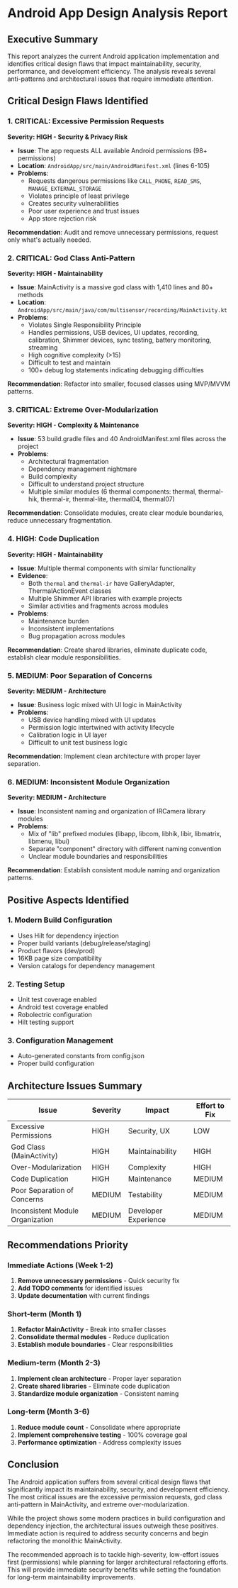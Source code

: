 # Android App Design Analysis Report

## Executive Summary

This report analyzes the current Android application implementation and identifies critical design flaws that impact maintainability, security, performance, and development efficiency. The analysis reveals several anti-patterns and architectural issues that require immediate attention.

## Critical Design Flaws Identified

### 1. **CRITICAL: Excessive Permission Requests**
**Severity: HIGH - Security & Privacy Risk**

- **Issue**: The app requests ALL available Android permissions (98+ permissions)
- **Location**: `AndroidApp/src/main/AndroidManifest.xml` (lines 6-105)
- **Problems**:
  - Requests dangerous permissions like `CALL_PHONE`, `READ_SMS`, `MANAGE_EXTERNAL_STORAGE`
  - Violates principle of least privilege
  - Creates security vulnerabilities
  - Poor user experience and trust issues
  - App store rejection risk

**Recommendation**: Audit and remove unnecessary permissions, request only what's actually needed.

### 2. **CRITICAL: God Class Anti-Pattern**
**Severity: HIGH - Maintainability**

- **Issue**: MainActivity is a massive god class with 1,410 lines and 80+ methods
- **Location**: `AndroidApp/src/main/java/com/multisensor/recording/MainActivity.kt`
- **Problems**:
  - Violates Single Responsibility Principle
  - Handles permissions, USB devices, UI updates, recording, calibration, Shimmer devices, sync testing, battery monitoring, streaming
  - High cognitive complexity (>15)
  - Difficult to test and maintain
  - 100+ debug log statements indicating debugging difficulties

**Recommendation**: Refactor into smaller, focused classes using MVP/MVVM patterns.

### 3. **CRITICAL: Extreme Over-Modularization**
**Severity: HIGH - Complexity & Maintenance**

- **Issue**: 53 build.gradle files and 40 AndroidManifest.xml files across the project
- **Problems**:
  - Architectural fragmentation
  - Dependency management nightmare
  - Build complexity
  - Difficult to understand project structure
  - Multiple similar modules (6 thermal components: thermal, thermal-hik, thermal-ir, thermal-lite, thermal04, thermal07)

**Recommendation**: Consolidate modules, create clear module boundaries, reduce unnecessary fragmentation.

### 4. **HIGH: Code Duplication**
**Severity: HIGH - Maintainability**

- **Issue**: Multiple thermal components with similar functionality
- **Evidence**: 
  - Both `thermal` and `thermal-ir` have GalleryAdapter, ThermalActionEvent classes
  - Multiple Shimmer API libraries with example projects
  - Similar activities and fragments across modules
- **Problems**:
  - Maintenance burden
  - Inconsistent implementations
  - Bug propagation across modules

**Recommendation**: Create shared libraries, eliminate duplicate code, establish clear module responsibilities.

### 5. **MEDIUM: Poor Separation of Concerns**
**Severity: MEDIUM - Architecture**

- **Issue**: Business logic mixed with UI logic in MainActivity
- **Problems**:
  - USB device handling mixed with UI updates
  - Permission logic intertwined with activity lifecycle
  - Calibration logic in UI layer
  - Difficult to unit test business logic

**Recommendation**: Implement clean architecture with proper layer separation.

### 6. **MEDIUM: Inconsistent Module Organization**
**Severity: MEDIUM - Architecture**

- **Issue**: Inconsistent naming and organization of IRCamera library modules
- **Problems**:
  - Mix of "lib" prefixed modules (libapp, libcom, libhik, libir, libmatrix, libmenu, libui)
  - Separate "component" directory with different naming convention
  - Unclear module boundaries and responsibilities

**Recommendation**: Establish consistent module naming and organization patterns.

## Positive Aspects Identified

### 1. **Modern Build Configuration**
- Uses Hilt for dependency injection
- Proper build variants (debug/release/staging)
- Product flavors (dev/prod)
- 16KB page size compatibility
- Version catalogs for dependency management

### 2. **Testing Setup**
- Unit test coverage enabled
- Android test coverage enabled
- Robolectric configuration
- Hilt testing support

### 3. **Configuration Management**
- Auto-generated constants from config.json
- Proper build configuration

## Architecture Issues Summary

| Issue | Severity | Impact | Effort to Fix |
|-------|----------|--------|---------------|
| Excessive Permissions | HIGH | Security, UX | LOW |
| God Class (MainActivity) | HIGH | Maintainability | HIGH |
| Over-Modularization | HIGH | Complexity | HIGH |
| Code Duplication | HIGH | Maintenance | MEDIUM |
| Poor Separation of Concerns | MEDIUM | Testability | MEDIUM |
| Inconsistent Module Organization | MEDIUM | Developer Experience | MEDIUM |

## Recommendations Priority

### Immediate Actions (Week 1-2)
1. **Remove unnecessary permissions** - Quick security fix
2. **Add TODO comments** for identified issues
3. **Update documentation** with current findings

### Short-term (Month 1)
1. **Refactor MainActivity** - Break into smaller classes
2. **Consolidate thermal modules** - Reduce duplication
3. **Establish module boundaries** - Clear responsibilities

### Medium-term (Month 2-3)
1. **Implement clean architecture** - Proper layer separation
2. **Create shared libraries** - Eliminate code duplication
3. **Standardize module organization** - Consistent naming

### Long-term (Month 3-6)
1. **Reduce module count** - Consolidate where appropriate
2. **Implement comprehensive testing** - 100% coverage goal
3. **Performance optimization** - Address complexity issues

## Conclusion

The Android application suffers from several critical design flaws that significantly impact its maintainability, security, and development efficiency. The most critical issues are the excessive permission requests, god class anti-pattern in MainActivity, and extreme over-modularization. 

While the project shows some modern practices in build configuration and dependency injection, the architectural issues outweigh these positives. Immediate action is required to address security concerns and begin refactoring the monolithic MainActivity.

The recommended approach is to tackle high-severity, low-effort issues first (permissions) while planning for larger architectural refactoring efforts. This will provide immediate security benefits while setting the foundation for long-term maintainability improvements.